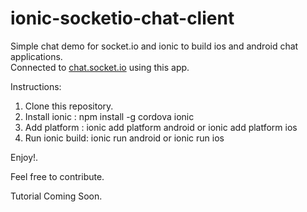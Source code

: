 # ionic-socketio-chat-client

Simple chat demo for socket.io and ionic to build ios and android chat applications.    
Connected to [chat.socket.io](http://socket.io/demos/chat/) using this app.

Instructions:   
1. Clone this repository.
2. Install ionic : npm install -g cordova ionic
3. Add platform : ionic add platform android or ionic add platform ios
4. Run ionic build: ionic run android or ionic run ios    

Enjoy!.    


Feel free to contribute.


Tutorial Coming Soon. 


